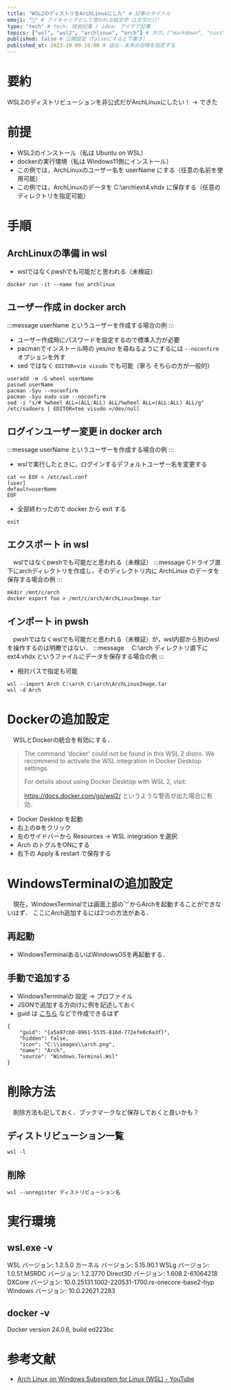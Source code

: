 ```yaml
---
title: "WSL2のディストリをArchLinuxにした" # 記事のタイトル
emoji: "🐧" # アイキャッチとして使われる絵文字（1文字だけ）
type: "tech" # tech: 技術記事 / idea: アイデア記事
topics: ["wsl", "wsl2", "archlinux", "arch"] # タグ。["markdown", "rust", "aws"]のように指定する
published: false # 公開設定（falseにすると下書き）
published_at: 2023-10-09 18:00 # 過去・未来の日時を指定する
---
```



# 要約
WSL2のディストリビューションを非公式だがArchLinuxにしたい！
→ できた

# 前提
* WSL2のインストール（私は Ubuntu on WSL）
* dockerの実行環境（私は Windows11側にインストール）
* この例では，ArchLinuxのユーザー名を userName にする（任意の名前を使用可能）
* この例では，ArchLinuxのデータを C:\arch\ext4.vhdx に保存する（任意のディレクトリを指定可能）

# 手順
## ArchLinuxの準備 in wsl
* wslではなくpwshでも可能だと思われる（未検証）
~~~
docker run -it --name foo archlinux
~~~
## ユーザー作成 in docker arch
:::message
userName というユーザーを作成する場合の例
:::
* ユーザー作成時にパスワードを設定するので標準入力が必要
* pacmanでインストール時の yes/no を尋ねるようにするには ```--noconfirm``` オプションを外す
* sed ではなく ```EDITOR=vim visudo``` でも可能（寧ろ そちらの方が一般的）
~~~
useradd -m -G wheel userName
passwd userName
pacman -Syu --noconfirm
pacman -Syu sudo vim --noconfirm
sed -i "s/# %wheel ALL=(ALL:ALL) ALL/%wheel ALL=(ALL:ALL) ALL/g" /etc/sudoers | EDITOR=tee visudo >/dev/null
~~~
## ログインユーザー変更 in docker arch
:::message
userName というユーザーを作成する場合の例
:::
* wslで実行したときに，ログインするデフォルトユーザー名を変更する
~~~
cat << EOF > /etc/wsl.conf
[user]
default=userName
EOF
~~~
* 全部終わったので docker から exit する
~~~
exit
~~~
## エクスポート in wsl
　wslではなくpwshでも可能だと思われる（未検証）
:::message
Cドライブ直下にarchディレクトリを作成し，そのディレクトリ内に ArchLinux のデータを保存する場合の例
:::
~~~
mkdir /mnt/c/arch
docker export foo > /mnt/c/arch/ArchLinuxImage.tar
~~~
## インポート in pwsh
　pwshではなくwslでも可能だと思われる（未検証）が，wsl内部から別のwslを操作するのは明瞭ではない．
:::message
　C:\arch ディレクトリ直下に ext4.vhdx というファイルにデータを保存する場合の例
:::
* 相対パスで指定も可能
~~~
wsl --import Arch C:\arch C:\arch\ArchLinuxImage.tar
wsl -d Arch
~~~

# Dockerの追加設定
　WSLとDockerの統合を有効にする．
> The command 'docker' could not be found in this WSL 2 distro.
> We recommend to activate the WSL integration in Docker Desktop settings.
>
> For details about using Docker Desktop with WSL 2, visit:
>
> https://docs.docker.com/go/wsl2/
というような警告が出た場合に有効．
* Docker Desktop を起動
* 右上の⚙をクリック
* 左のサイドバーから Resources → WSL integration を選択
* Arch のトグルをONにする
* 右下の Apply & restart で保存する

# WindowsTerminalの追加設定
　現在，WindowsTerminalでは画面上部の﹀からArchを起動することができないはず．
ここにArch追加するには2つの方法がある．
## 再起動
* WindowsTerminalあるいはWindowsOSを再起動する．
## 手動で追加する
* WindowsTerminalの 設定 → プロファイル
* JSONで追加する方向けに例を記述しておく
* guid は [こちら](https://hogehoge.tk/guid/) などで作成できるはず
~~~
{
    "guid": "{a5a97cb8-8961-5535-816d-772efe0c6a3f}",
    "hidden": false,
    "icon": "C:\\images\\arch.png",
    "name": "Arch",
    "source": "Windows.Terminal.Wsl"
}
~~~


# 削除方法
　削除方法も記しておく．ブックマークなど保存しておくと良いかも？
## ディストリビューション一覧
~~~
wsl -l
~~~
## 削除
~~~
wsl --unregister ディストリビューション名
~~~

# 実行環境
## wsl.exe -v
WSL バージョン: 1.2.5.0
カーネル バージョン: 5.15.90.1
WSLg バージョン: 1.0.51
MSRDC バージョン: 1.2.3770
Direct3D バージョン: 1.608.2-61064218
DXCore バージョン: 10.0.25131.1002-220531-1700.rs-onecore-base2-hyp
Windows バージョン: 10.0.22621.2283
## docker -v
Docker version 24.0.6, build ed223bc

# 参考文献
* [Arch Linux on Windows Subsystem for Linux (WSL) - YouTube](https://www.youtube.com/watch?v=h0Wg_aknGdc)
